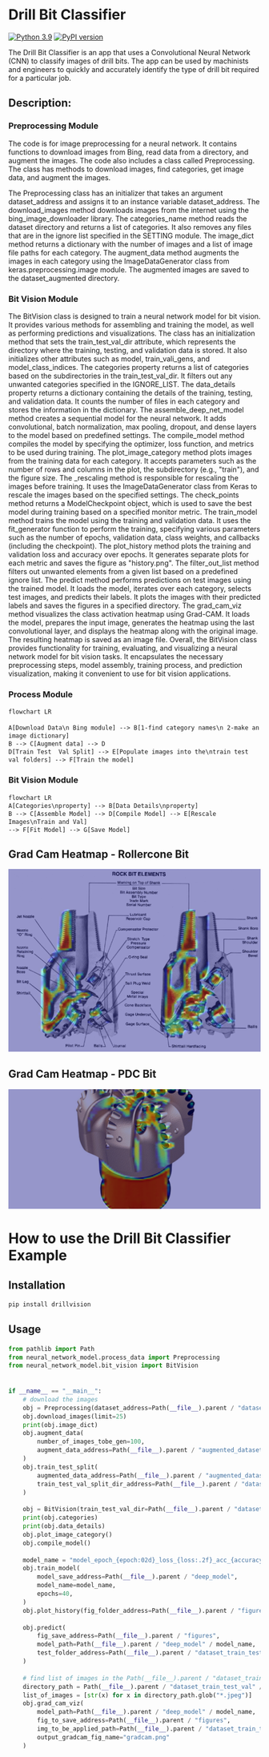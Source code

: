 # Drill Bit Classifier
[![Python 3.9](https://img.shields.io/badge/python-3.9-blue.svg)](https://www.python.org/downloads/release/python-360/)
[![PyPI version](https://badge.fury.io/py/drillvision.svg)](https://badge.fury.io/py/drillvision)

The Drill Bit Classifier is an app that uses a Convolutional Neural Network (CNN) to 
classify images of drill bits. The app can be used by machinists and engineers to 
quickly and accurately identify the type of drill bit required for a particular job.

## Description:
### Preprocessing Module
The code is for image preprocessing for a neural network. 
It contains functions to download images from Bing, read data from a directory, 
and augment the images. The code also includes a class called Preprocessing. 
The class has methods to download images, find categories, get image data, and 
augment the images.

The Preprocessing class has an initializer that takes an argument dataset_address 
and assigns it to an instance variable dataset_address. The download_images method 
downloads images from the internet using the bing_image_downloader library. 
The categories_name method reads the dataset directory and returns a list of categories. 
It also removes any files that are in the ignore list specified in the SETTING module. 
The image_dict method returns a dictionary with the number of images and a list of image 
file paths for each category. The augment_data method augments the images in each 
category using the ImageDataGenerator class from keras.preprocessing.image module. 
The augmented images are saved to the dataset_augmented directory.

### Bit Vision Module
The BitVision class is designed to train a neural network model for bit vision. It provides various methods for assembling and training the model, as well as performing predictions and visualizations.
The class has an initialization method that sets the train_test_val_dir attribute, which represents the directory where the training, testing, and validation data is stored. It also initializes other attributes such as model, train_vali_gens, and model_class_indices.
The categories property returns a list of categories based on the subdirectories in the train_test_val_dir. It filters out any unwanted categories specified in the IGNORE_LIST.
The data_details property returns a dictionary containing the details of the training, testing, and validation data. It counts the number of files in each category and stores the information in the dictionary.
The assemble_deep_net_model method creates a sequential model for the neural network. It adds convolutional, batch normalization, max pooling, dropout, and dense layers to the model based on predefined settings.
The compile_model method compiles the model by specifying the optimizer, loss function, and metrics to be used during training.
The plot_image_category method plots images from the training data for each category. It accepts parameters such as the number of rows and columns in the plot, the subdirectory (e.g., "train"), and the figure size.
The _rescaling method is responsible for rescaling the images before training. It uses the ImageDataGenerator class from Keras to rescale the images based on the specified settings.
The check_points method returns a ModelCheckpoint object, which is used to save the best model during training based on a specified monitor metric.
The train_model method trains the model using the training and validation data. It uses the fit_generator function to perform the training, specifying various parameters such as the number of epochs, validation data, class weights, and callbacks (including the checkpoint).
The plot_history method plots the training and validation loss and accuracy over epochs. It generates separate plots for each metric and saves the figure as "history.png".
The filter_out_list method filters out unwanted elements from a given list based on a predefined ignore list.
The predict method performs predictions on test images using the trained model. It loads the model, iterates over each category, selects test images, and predicts their labels. It plots the images with their predicted labels and saves the figures in a specified directory.
The grad_cam_viz method visualizes the class activation heatmap using Grad-CAM. It loads the model, prepares the input image, generates the heatmap using the last convolutional layer, and displays the heatmap along with the original image. The resulting heatmap is saved as an image file.
Overall, the BitVision class provides functionality for training, evaluating, and visualizing a neural network model for bit vision tasks. It encapsulates the necessary preprocessing steps, model assembly, training process, and prediction visualization, making it convenient to use for bit vision applications.

### Process Module
```mermaid
flowchart LR

A[Download Data\n Bing module] --> B[1-find category names\n 2-make an image dictionary]
B --> C[Augment data] --> D
D[Train Test  Val Split] --> E[Populate images into the\ntrain test val folders] --> F[Train the model]
```


### Bit Vision Module
```mermaid
flowchart LR
A[Categories\nproperty] --> B[Data Details\nproperty]
B --> C[Assemble Model] --> D[Compile Model] --> E[Rescale Images\nTrain and Val] 
--> F[Fit Model] --> G[Save Model]
```


[//]: # (# CNN Model Prediction on Test Data)

[//]: # (![alt text]&#40;figures/prediction_pdc_bit.png "Logo Title Text 1"&#41;)

[//]: # (![alt text]&#40;figures/prediction_rollercone_bit.png "Logo Title Text 1"&#41;)


## Grad Cam Heatmap - Rollercone Bit
![alt text](figures/grad_cam_rc_1.png "Logo Title Text 1")

## Grad Cam Heatmap - PDC Bit
![alt text](figures/grad_cam_pdc_1.png "Logo Title Text 1")


# How to use the Drill Bit Classifier Example
## Installation
```bash
pip install drillvision
```
## Usage
```python
from pathlib import Path
from neural_network_model.process_data import Preprocessing
from neural_network_model.bit_vision import BitVision


if __name__ == "__main__":
    # download the images
    obj = Preprocessing(dataset_address=Path(__file__).parent / "dataset")
    obj.download_images(limit=25)
    print(obj.image_dict)
    obj.augment_data(
        number_of_images_tobe_gen=100,
        augment_data_address=Path(__file__).parent / "augmented_dataset"
    )
    obj.train_test_split(
        augmented_data_address=Path(__file__).parent / "augmented_dataset",
        train_test_val_split_dir_address=Path(__file__).parent / "dataset_train_test_val"
    )

    obj = BitVision(train_test_val_dir=Path(__file__).parent / "dataset_train_test_val")
    print(obj.categories)
    print(obj.data_details)
    obj.plot_image_category()
    obj.compile_model()

    model_name = "model_epoch_{epoch:02d}_loss_{loss:.2f}_acc_{accuracy:.2f}_val_acc_{val_accuracy:.2f}_.h5"
    obj.train_model(
        model_save_address=Path(__file__).parent / "deep_model",
        model_name=model_name,
        epochs=40,
    )
    obj.plot_history(fig_folder_address=Path(__file__).parent / "figures")

    obj.predict(
        fig_save_address=Path(__file__).parent / "figures",
        model_path=Path(__file__).parent / "deep_model" / model_name,
        test_folder_address=Path(__file__).parent / "dataset_train_test_val" / "test"
    )

    # find list of images in the Path(__file__).parent / "dataset_train_test_val" / "test" / "pdc_bit"
    directory_path = Path(__file__).parent / "dataset_train_test_val" / "test" / "pdc_bit"
    list_of_images = [str(x) for x in directory_path.glob("*.jpeg")]
    obj.grad_cam_viz(
        model_path=Path(__file__).parent / "deep_model" / model_name,
        fig_to_save_address=Path(__file__).parent / "figures",
        img_to_be_applied_path=Path(__file__).parent / "dataset_train_test_val" / "test" / "pdc_bit" / list_of_images[0],
        output_gradcam_fig_name="gradcam.png"
    )


